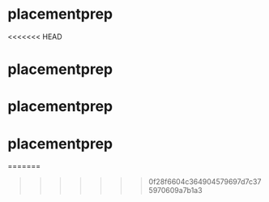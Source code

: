 # placementprep
<<<<<<< HEAD
# placementprep
# placementprep
# placementprep
=======

>>>>>>> 0f28f6604c364904579697d7c375970609a7b1a3
